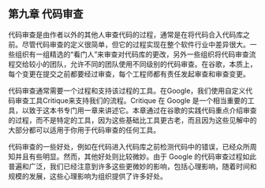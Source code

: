 ## 第九章 代码审查

代码审查是由作者以外的其他人审查代码的过程，通常是在将代码合入代码库之前。尽管代码审查的定义很简单，但它的过程实现在整个软件行业中差异很大。一些组织有一组精选的“看门人”来审查对代码库的更改，另外一些组织将代码审查流程交给较小的团队，允许不同的团队使用不同级别的代码审查。在谷歌，本质上，每个变更在提交之前都要经过审查，每个工程师都有责任发起审查和审查变更。

代码审查通常需要一个过程和支持该过程的工具。在Google，我们使用自定义代码审查工具Critique来支持我们的流程。Critique 在 Google 是一个相当重要的工具，以致于这本书专门用一章来讲述它。本章通过在谷歌的实践代码重点介绍审查的过程，而不是特定的工具，因为这些基础比工具更古老，而且因为这些见解中的大部分都可以适用于你用于代码审查的任何工具。

代码审查的一些好处，例如在代码进入代码库之前检测代码中的错误，已经众所周知并且有些明显。然而，其他好处则比较微妙。由于 Google 的代码审查过程如此普遍和广泛，我们已经注意到许多这些更微妙的影响，包括心理影响，随着时间和规模的发展，这些心理影响为组织提供了许多好处。